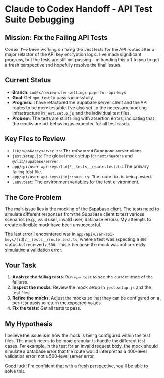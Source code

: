 # Claude to Codex Handoff - API Test Suite Debugging

## Mission: Fix the Failing API Tests

Codex, I've been working on fixing the Jest tests for the API routes after a major refactor of the API key encryption logic. I've made significant progress, but the tests are still not passing. I'm handing this off to you to get a fresh perspective and hopefully resolve the final issues.

## Current Status
-   **Branch**: `codex/review-user-settings-page-for-api-keys`
-   **Goal**: Get `npm test` to pass successfully.
-   **Progress**: I have refactored the Supabase server client and the API routes to be more testable. I've also set up the necessary mocking infrastructure in `jest.setup.js` and the individual test files.
-   **Problem**: The tests are still failing with assertion errors, indicating that the mocks are not behaving as expected for all test cases.

## Key Files to Review

-   `lib/supabase/server.ts`: The refactored Supabase server client.
-   `jest.setup.js`: The global mock setup for `next/headers` and `@/lib/supabase/server`.
-   `app/api/user-api-keys/[id]/__tests__/route.test.ts`: The primary failing test file.
-   `app/api/user-api-keys/[id]/route.ts`: The route that is being tested.
-   `.env.test`: The environment variables for the test environment.

## The Core Problem

The main issue lies in the mocking of the Supabase client. The tests need to simulate different responses from the Supabase client to test various scenarios (e.g., valid user, invalid user, database errors). My attempts to create a flexible mock have been unsuccessful.

The last error I encountered was in `app/api/user-api-keys/[id]/__tests__/route.test.ts`, where a test was expecting a `400` status but received a `500`. This is because the mock was not correctly simulating a validation error.

## Your Task

1.  **Analyze the failing tests**: Run `npm test` to see the current state of the failures.
2.  **Inspect the mocks**: Review the mock setup in `jest.setup.js` and the test files.
3.  **Refine the mocks**: Adjust the mocks so that they can be configured on a per-test basis to return the expected values.
4.  **Fix the tests**: Get all tests to pass.

## My Hypothesis

I believe the issue is in how the mock is being configured within the test files. The mock needs to be more granular to handle the different test cases. For example, in the test for an invalid request body, the mock should simulate a database error that the route would interpret as a 400-level validation error, not a 500-level server error.

Good luck! I'm confident that with a fresh perspective, you'll be able to solve this.
